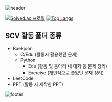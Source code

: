 ![header](https://capsule-render.vercel.app/api?type=waving&color=auto&height=200&section=header&text=&fontSize=50)

[![Solved.ac
프로필](http://mazassumnida.wtf/api/v2/generate_badge?boj=abby0616)](https://solved.ac/abby0616) [![Top Langs](https://github-readme-stats.vercel.app/api/top-langs/?username=yujin37&layout=compact)](https://github.com/anuraghazra/github-readme-stats)

## SCV 활동 폴더 종류
*  Baekjoon 
   *  C/Edu (활동시 활용했던 문제)
   *  Python
      *  Edu (활동 및 동아리 내 대회 등 문제 정리)
      *  Exercise (개인적으로 풀었던 문제 정리)
*  LeetCode
*  PPT (활동 시 제작한 PPT)


![footer](https://capsule-render.vercel.app/api?type=waving&color=auto&height=200&section=footer)

